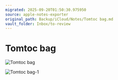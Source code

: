 ```yaml
---
migrated: 2025-09-20T01:50:30.975950
source: apple-notes-exporter
original_path: Backup/iCloud/Notes/Tomtoc bag.md
vault_folder: Inbox/to-review
---
```

# Tomtoc bag

![Tomtoc bag](images/Tomtoc%20bag.jpeg)

![Tomtoc bag-1](images/Tomtoc%20bag-1.jpeg)


